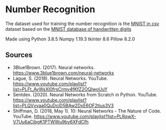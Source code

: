 # Number Recognition

The dataset used for training the number recognition is the [MNIST in csv](https://pjreddie.com/projects/mnist-in-csv/) dataset based on the [MNIST database of handwritten digits](http://yann.lecun.com/exdb/mnist/)

Made using Python 3.8.5
Numpy 1.19.3
tkinter 8.6
Pillow 8.2.0

## Sources

- 3Blue1Brown. (2017). Neural networks. https://www.3blue1brown.com/neural-networks
- Lague, S. (2018). Neural Networks. YouTube. https://www.youtube.com/playlist?list=PLFt_AvWsXl0frsCrmv4fKfZ2OQIwoUuY
- Sentdex. (2020). Neural Networks from Scratch in Python. YouTube. https://www.youtube.com/playlist?list=PLQVvvaa0QuDcjD5BAw2DxE6OF2tius3V3
- Shiffman, D. (2018, May 1). 10: Neural Networks - The Nature of Code. YouTube. https://www.youtube.com/playlist?list=PLRqwX-V7Uu6aCibgK1PTWWu9by6XFdCfh
